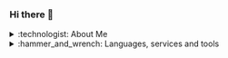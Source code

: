 ### Hi there :wave:

<details>
  <summary>:technologist: About Me</summary>

- :rocket: I am working as chief software architect at <a href="https://www.billwerk.plus/">Billwerk+</a>.
- :student: M.Sc. in Computer Science from <a href="https://di.ku.dk/english/">DIKU</a> (University of Copenhagen, Department of Computer Science).
- :fire: More details in my <a href="http://linkedin.com/in/eivindh"><img src="https://brand.linkedin.com/content/dam/me/business/en-us/amp/brand-site/v2/bg/LI-Logo.svg.original.svg" height="20" /></a> profile
</details>

<details>
  <summary>:hammer_and_wrench: Languages, services and tools</summary>
<a href="https://www.atlassian.com/software/confluence" target="_blank"> <img src="https://raw.githubusercontent.com/devicons/devicon/master/icons/confluence/confluence-original-wordmark.svg" title="confluence" width="40" height="40"/></a>
<a href="https://aws.amazon.com" target="_blank"> <img src="https://raw.githubusercontent.com/get-icon/geticon/master/icons/aws.svg" title="aws" width="40" height="40"/></a>
<a href="https://www.apache.org" target="_blank"> <img src="https://raw.githubusercontent.com/devicons/devicon/master/icons/apache/apache-original-wordmark.svg" title="apache" width="40" height="40"/></a>
<a href="https://www.apple.com" target="_blank"> <img src="https://raw.githubusercontent.com/devicons/devicon/master/icons/apple/apple-original.svg" title="apple" width="40" height="40"/></a>
<a href="https://azure.microsoft.com" target="_blank"> <img src="https://www.vectorlogo.zone/logos/microsoft_azure/microsoft_azure-icon.svg" title="azure" width="40" height="40"/></a>
<a href="https://www.atlassian.com/software/bamboo" target="_blank"> <img src="https://raw.githubusercontent.com/devicons/devicon/master/icons/bamboo/bamboo-original-wordmark.svg" title="bamboo" width="40" height="40"/></a>
<a href="https://www.gnu.org/software/bash" target="_blank"> <img src="https://raw.githubusercontent.com/get-icon/geticon/master/icons/bash.svg" title="bash" width="40" height="40"/></a>
<a href="https://bitbucket.org" target="_blank"> <img src="https://raw.githubusercontent.com/get-icon/geticon/master/icons/bitbucket.svg" title="bitbucket" width="40" height="40"/></a>
<a href="https://www.bugsnag.com" target="_blank"> <img src="https://raw.githubusercontent.com/get-icon/geticon/master/icons/bugsnag.svg" title="bugsnag" width="40" height="40"/></a>
<a href="https://www.centos.org" target="_blank"> <img src="https://raw.githubusercontent.com/devicons/devicon/master/icons/centos/centos-original-wordmark.svg" title="centos" width="40" height="40"/></a>
<a href="https://www.atlassian.com/software/crucible" target="_blank"> <img src="https://raw.githubusercontent.com/get-icon/geticon/master/icons/crucible.svg" title="crucible" width="40" height="40"/></a>
<a href="https://www.cloudflare.com" target="_blank"> <img src="https://raw.githubusercontent.com/get-icon/geticon/master/icons/cloudflare.svg" title="cloudflare" width="40" height="40"/></a>
<a href="https://aws.amazon.com/cloudformation" target="_blank"> <img src="https://raw.githubusercontent.com/get-icon/geticon/master/icons/aws-cloudformation.svg" title="aws cloudformation" width="40" height="40"/></a>
<a href="https://aws.amazon.com/cloudfront" target="_blank"> <img src="https://raw.githubusercontent.com/get-icon/geticon/master/icons/aws-cloudfront.svg" title="aws cloudfront" width="40" height="40"/></a>
<a href="https://aws.amazon.com/cloudwatch" target="_blank"> <img src="https://raw.githubusercontent.com/get-icon/geticon/master/icons/aws-cloudwatch.svg" title="aws cloudwatch" width="40" height="40"/></a>
<br />
<a href="https://www.datadoghq.com" target="_blank"> <img src="https://raw.githubusercontent.com/get-icon/geticon/master/icons/datadog.svg" title="datadog" width="40" height="40"/></a>
<a href="https://www.debian.org" target="_blank"> <img src="https://raw.githubusercontent.com/devicons/devicon/master/icons/debian/debian-original-wordmark.svg" title="debian" width="40" height="40"/></a>
<a href="https://www.docker.com" target="_blank"> <img src="https://www.vectorlogo.zone/logos/docker/docker-tile.svg" title="docker" width="40" height="40"/></a>
<a href="https://aws.amazon.com/dynamodb" target="_blank"> <img src="https://raw.githubusercontent.com/get-icon/geticon/master/icons/aws-dynamodb.svg" title="aws dynamodb" width="40" height="40"/></a>
<a href="https://aws.amazon.com/ec2" target="_blank"> <img src="https://raw.githubusercontent.com/get-icon/geticon/master/icons/aws-ec2.svg" title="aws ec2" width="40" height="40"/></a>
<a href="https://www.eclipse.org" target="_blank"> <img src="https://raw.githubusercontent.com/get-icon/geticon/master/icons/eclipse.svg" title="eclipse" width="40" height="40"/></a>
<a href="https://aws.amazon.com/elasticache" target="_blank"> <img src="https://raw.githubusercontent.com/get-icon/geticon/master/icons/aws-elastic-cache.svg" title="aws elasticache" width="40" height="40"/></a>
<a href="https://en.wikipedia.org/wiki/C%2B%2B" target="_blank"> <img src="https://raw.githubusercontent.com/get-icon/geticon/master/icons/c-plusplus.svg" title="c++" width="40" height="40"/></a>
<a href="https://www.elastic.co" target="_blank"> <img src="https://www.vectorlogo.zone/logos/elastic/elastic-icon.svg" title="elasticsearch" width="40" height="40"/></a>
<a href="https://getfedora.org" target="_blank"> <img src="https://raw.githubusercontent.com/devicons/devicon/master/icons/fedora/fedora-original.svg" title="fedora" width="40" height="40"/></a>
<a href="https://www.freebsd.org" target="_blank"> <img src="https://raw.githubusercontent.com/get-icon/geticon/master/icons/freebsd.svg" title="freebsd" width="40" height="40"/></a>
<a href="https://www.gentoo.org" target="_blank"> <img src="https://raw.githubusercontent.com/devicons/devicon/master/icons/gentoo/gentoo-plain-wordmark.svg" title="gentoo" width="40" height="40"/></a>
<a href="https://git-scm.com" target="_blank"> <img src="https://www.vectorlogo.zone/logos/git-scm/git-scm-icon.svg" title="git" width="40" height="40"/></a>
<a href="https://github.com" target="_blank"> <img src="https://raw.githubusercontent.com/devicons/devicon/master/icons/github/github-original-wordmark.svg" title="github" width="40" height="40"/></a>
<a href="https://cloud.google.com" target="_blank"> <img src="https://www.vectorlogo.zone/logos/google_cloud/google_cloud-icon.svg" title="google cloud" width="40" height="40"/></a>
<br />
<a href="https://www.gnu.org" target="_blank"> <img src="https://raw.githubusercontent.com/get-icon/geticon/master/icons/gnu.svg" title="gnu" width="40" height="40"/></a>
<a href="https://grafana.com" target="_blank"> <img src="https://www.vectorlogo.zone/logos/grafana/grafana-icon.svg" title="grafana" width="40" height="40"/></a>
<a href="https://hibernate.org" target="_blank"> <img src="https://raw.githubusercontent.com/get-icon/geticon/master/icons/hibernate.svg" title="hibernate" width="40" height="40"/></a>
<a href="https://brew.sh" target="_blank"> <img src="https://raw.githubusercontent.com/get-icon/geticon/master/icons/homebrew.svg" title="homebrew" width="40" height="40"/></a>
<a href="https://aws.amazon.com/iam" target="_blank"> <img src="https://raw.githubusercontent.com/get-icon/geticon/master/icons/aws-iam.svg" title="aws iam" width="40" height="40"/></a>
<a href="https://www.influxdata.com" target="_blank"> <img src="https://raw.githubusercontent.com/get-icon/geticon/master/icons/influxdb.svg" title="influxdb" width="40" height="40"/></a>
<a href="https://www.jetbrains.com/idea" target="_blank"> <img src="https://raw.githubusercontent.com/get-icon/geticon/master/icons/intellij-idea.svg" title="intellij idea" width="40" height="40"/></a>
<a href="https://www.java.com" target="_blank"> <img src="https://raw.githubusercontent.com/get-icon/geticon/master/icons/java.svg" title="java" width="40" height="40"/></a>
<a href="https://www.jetbrains.com" target="_blank"> <img src="https://raw.githubusercontent.com/devicons/devicon/master/icons/jetbrains/jetbrains-original.svg" title="jetbrains" width="40" height="40"/></a>
<a href="https://www.jenkins.io" target="_blank"> <img src="https://www.vectorlogo.zone/logos/jenkins/jenkins-icon.svg" title="jenkins" width="40" height="40"/></a>
<a href="https://www.atlassian.com/software/jira" target="_blank"> <img src="https://raw.githubusercontent.com/devicons/devicon/master/icons/jira/jira-original-wordmark.svg" title="jira" width="40" height="40"/></a>
<a href="https://www.json.org" target="_blank"> <img src="https://raw.githubusercontent.com/get-icon/geticon/master/icons/json.svg" title="json" width="40" height="40"/></a>
<a href="https://kubernetes.io" target="_blank"> <img src="https://www.vectorlogo.zone/logos/kubernetes/kubernetes-icon.svg" title="kubernetes" width="40" height="40"/></a>
<a href="https://aws.amazon.com/lambda" target="_blank"> <img src="https://raw.githubusercontent.com/get-icon/geticon/master/icons/aws-lambda.svg" title="aws lambda" width="40" height="40"/></a>
<a href="https://www.latex-project.org" target="_blank"> <img src="https://raw.githubusercontent.com/devicons/devicon/master/icons/latex/latex-original.svg" title="latex" width="40" height="40" style="background-color:white;"/></a>
<br />
<a href="https://www.lighttpd.net" target="_blank"> <img src="https://raw.githubusercontent.com/get-icon/geticon/master/icons/lighttpd.svg" title="lighthttpd" width="40" height="40"/></a>
<a href="https://linkerd.io" target="_blank"> <img src="https://raw.githubusercontent.com/get-icon/geticon/master/icons/linkerd.svg" title="linkerd" width="40" height="40"/></a>
<a href="https://www.linux.org" target="_blank"> <img src="https://raw.githubusercontent.com/devicons/devicon/master/icons/linux/linux-original.svg" title="linux" width="40" height="40"/></a>
<a href="https://mariadb.org" target="_blank"> <img src="https://raw.githubusercontent.com/get-icon/geticon/master/icons/mariadb-icon.svg" title="mariadb" width="40" height="40"/></a>
<a href="https://www.markdownguide.org" target="_blank"> <img src="https://raw.githubusercontent.com/devicons/devicon/master/icons/markdown/markdown-original.svg" title="markdown" width="40" height="40"/></a>
<a href="https://maven.apache.org" target="_blank"> <img src="https://raw.githubusercontent.com/get-icon/geticon/master/icons/maven.svg" title="maven" width="40" height="40"/></a>
<a href="https://en.wikipedia.org/wiki/MS-DOS" target="_blank"> <img src="https://raw.githubusercontent.com/devicons/devicon/master/icons/msdos/msdos-original.svg" title="ms dos" width="40" height="40"/></a>
<a href="https://www.mysql.com" target="_blank"> <img src="https://raw.githubusercontent.com/devicons/devicon/master/icons/mysql/mysql-original-wordmark.svg" title="mysql" width="40" height="40"/></a>
<a href="http://openshift.com" target="_blank"> <img src="https://raw.githubusercontent.com/get-icon/geticon/master/icons/openshift.svg" title="openshift" width="40" height="40"/></a>
<a href="https://www.oracle.com" target="_blank"> <img src="https://raw.githubusercontent.com/devicons/devicon/master/icons/oracle/oracle-original.svg" title="oracle" width="40" height="40"/></a>
<a href="https://www.postgresql.org" target="_blank"> <img src="https://raw.githubusercontent.com/get-icon/geticon/master/icons/postgresql.svg" title="postgresql" width="40" height="40"/></a>
<a href="https://prometheus.io" target="_blank"> <img src="https://raw.githubusercontent.com/get-icon/geticon/master/icons/prometheus.svg" title="prometheus" width="40" height="40"/></a>
<a href="https://www.jetbrains.com/pycharm" target="_blank"> <img src="https://raw.githubusercontent.com/get-icon/geticon/master/icons/pycharm.svg" title="pycharm" width="40" height="40"/></a>
<a href="https://www.python.org" target="_blank"> <img src="https://raw.githubusercontent.com/get-icon/geticon/master/icons/python.svg" title="python" width="40" height="40"/></a>
<a href="https://quarkus.io" target="_blank"> <img src="https://raw.githubusercontent.com/get-icon/geticon/master/icons/quarkus-icon.svg" title="quarkus" width="40" height="40"/></a>
<br />
<a href="https://www.rabbitmq.com" target="_blank"> <img src="https://raw.githubusercontent.com/get-icon/geticon/master/icons/rabbitmq.svg" title="rabbitmq" width="40" height="40"/></a>
<a href="https://www.raspberrypi.org" target="_blank"> <img src="https://raw.githubusercontent.com/get-icon/geticon/master/icons/raspberry-pi.svg" title="raspberrry pi" width="40" height="40"/></a>
<a href="https://aws.amazon.com/rds" target="_blank"> <img src="https://raw.githubusercontent.com/get-icon/geticon/master/icons/aws-rds.svg" title="aws rds" width="40" height="40"/></a>
<a href="https://www.redhat.com" target="_blank"> <img src="https://raw.githubusercontent.com/devicons/devicon/master/icons/redhat/redhat-original-wordmark.svg" title="red hat" width="40" height="40"/></a>
<a href="https://redis.io" target="_blank"> <img src="https://raw.githubusercontent.com/devicons/devicon/master/icons/redis/redis-original-wordmark.svg" title="redis" width="40" height="40"/></a>
<a href="https://aws.amazon.com/route53" target="_blank"> <img src="https://raw.githubusercontent.com/get-icon/geticon/master/icons/aws-route53.svg" title="aws route 53" width="40" height="40"/></a>
<a href="https://aws.amazon.com/s3" target="_blank"> <img src="https://raw.githubusercontent.com/get-icon/geticon/master/icons/aws-s3.svg" title="aws s3" width="40" height="40"/></a>
<a href="https://spring.io" target="_blank"> <img src="https://raw.githubusercontent.com/devicons/devicon/master/icons/spring/spring-original-wordmark.svg" title="spring" width="40" height="40"/></a>
<a href="https://www.openssh.com" target="_blank"> <img src="https://raw.githubusercontent.com/devicons/devicon/master/icons/ssh/ssh-original-wordmark.svg" title="ssh" width="40" height="40"/></a>
<a href="https://aws.amazon.com/sns" target="_blank"> <img src="https://raw.githubusercontent.com/get-icon/geticon/master/icons/aws-sns.svg" title="aws sns" width="40" height="40"/></a>
<a href="https://aws.amazon.com/sqs" target="_blank"> <img src="https://raw.githubusercontent.com/get-icon/geticon/master/icons/aws-sqs.svg" title="aws sqs" width="40" height="40"/></a>
<a href="https://tomcat.apache.org" target="_blank"> <img src="https://raw.githubusercontent.com/devicons/devicon/master/icons/tomcat/tomcat-original-wordmark.svg" title="tomcat" width="40" height="40"/></a>
<a href="https://trello.com" target="_blank"> <img src="https://raw.githubusercontent.com/devicons/devicon/master/icons/trello/trello-plain-wordmark.svg" title="trello" width="40" height="40"/></a>
<a href="https://ubuntu.com" target="_blank"> <img src="https://raw.githubusercontent.com/devicons/devicon/master/icons/ubuntu/ubuntu-plain-wordmark.svg" title="ubuntu" width="40" height="40"/></a>
<a href="https://en.wikipedia.org/wiki/Unix" target="_blank"> <img src="https://raw.githubusercontent.com/devicons/devicon/master/icons/unix/unix-original.svg" title="unix" width="40" height="40"/></a>
<br />
<a href="https://www.vagrantup.com" target="_blank"> <img src="https://www.vectorlogo.zone/logos/vagrantup/vagrantup-icon.svg" title="vagrant" width="40" height="40"/></a>
<a href="https://www.vim.org" target="_blank"> <img src="https://raw.githubusercontent.com/devicons/devicon/master/icons/vim/vim-original.svg" title="vim" width="40" height="40"/></a></body>
</details>
